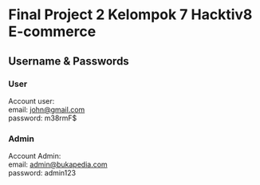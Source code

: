 # Final Project 2 Kelompok 7 Hacktiv8 E-commerce

## Username & Passwords

### User

Account user: <br>
email: john@gmail.com <br>
password: m38rmF$ <br>

### Admin

Account Admin: <br>
email: admin@bukapedia.com <br>
password: admin123 <br>

